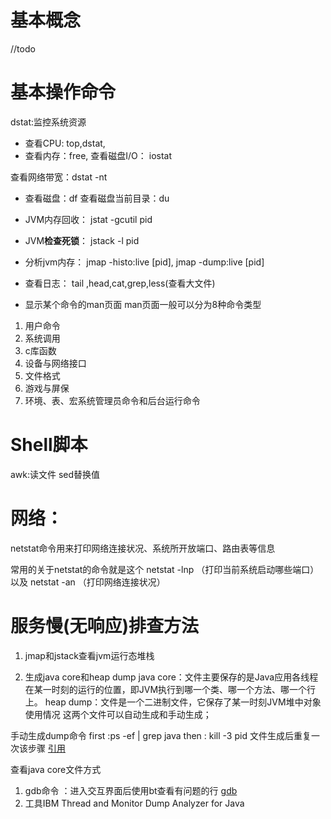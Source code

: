 # 基本概念
//todo

# 基本操作命令
dstat:监控系统资源
* 查看CPU:
top,dstat,
* 查看内存：free,
查看磁盘I/O： iostat

查看网络带宽：dstat -nt

* 查看磁盘：df
查看磁盘当前目录：du
* JVM内存回收：
jstat -gcutil pid

* JVM**检查死锁**：
jstack -l pid

* 分析jvm内存：
 jmap -histo:live [pid], jmap -dump:live [pid]

* 查看日志：
tail ,head,cat,grep,less(查看大文件)

* 显示某个命令的man页面
man页面一般可以分为8种命令类型
1. 用户命令
2. 系统调用
3. c库函数
4. 设备与网络接口
5. 文件格式
6. 游戏与屏保
7. 环境、表、宏系统管理员命令和后台运行命令

# Shell脚本
awk:读文件
sed替换值

# 网络：
netstat命令用来打印网络连接状况、系统所开放端口、路由表等信息

常用的关于netstat的命令就是这个 
netstat -lnp （打印当前系统启动哪些端口）以及 
netstat -an （打印网络连接状况）


# 服务慢(无响应)排查方法
1. jmap和jstack查看jvm运行态堆栈

2. 生成java core和heap dump
java core：文件主要保存的是Java应用各线程在某一时刻的运行的位置，即JVM执行到哪一个类、哪一个方法、哪一个行上。
heap dump：文件是一个二进制文件，它保存了某一时刻JVM堆中对象使用情况
这两个文件可以自动生成和手动生成；

手动生成dump命令
first :ps -ef | grep java
then : kill  -3 pid
文件生成后重复一次该步骤
[引用](https://www.cnblogs.com/jingmoxukong/p/5509196.html)

查看java core文件方式
1. gdb命令 ：进入交互界面后使用bt查看有问题的行
[gdb](https://www.cnblogs.com/bodhitree/p/5850212.html)
2. 工具IBM Thread and Monitor Dump Analyzer for Java